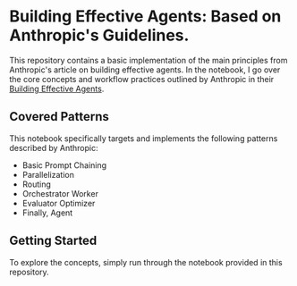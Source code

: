 # Building Effective Agents: Based on Anthropic's Guidelines.

This repository contains a basic implementation of the main principles from Anthropic's article on building effective agents.
In the notebook, I go over the core concepts and workflow practices outlined by Anthropic in their [Building Effective Agents](https://www.anthropic.com/engineering/building-effective-agents).

## Covered Patterns
This notebook specifically targets and implements the following patterns described by Anthropic:

- Basic Prompt Chaining
- Parallelization
- Routing
- Orchestrator Worker
- Evaluator Optimizer
- Finally, Agent

## Getting Started
To explore the concepts, simply run through the notebook provided in this repository.
